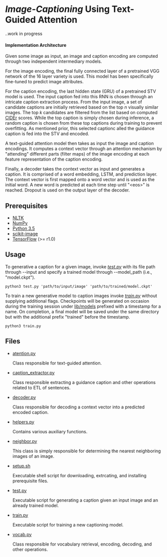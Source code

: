 # *Image-Captioning* Using Text-Guided Attention

..work in progress

#### Implementation Architecture

Given some image as input, an image and caption encoding are computed through two independent intermediary models.

For the image encoding, the final fully connected layer of a pretrained VGG network of the 16 layer variety is used. 
This model has been specifically fine-tuned to predict image attributes.

For the caption encoding, the last hidden state (GRU) of a pretrained STV model is used.
The input caption fed into this RNN is chosen through an intricate caption extraction process.
From the input image, a set of candidate captions are initially retrieved based on the top *n* visually similar images.
The top *k* candidates are filtered from the list based on computed [CIDEr](https://arxiv.org/pdf/1411.5726.pdf) scores.
While the top caption is simply chosen during inference, a random caption is chosen from these top captions during training to prevent overfitting.
As mentioned prior, this selected captionc alled the guidance caption is fed into the STV and encoded.

A text-guided attention model then takes as input the image and caption encodings. 
It computes a context vector through an attention mechanism by "attending" different parts (filter maps) of the image encoding at each feature representation of the caption encoding.

Finally, a decoder takes the context vector as input and generates a caption.
It is comprised of a word embedding, LSTM, and prediction layer.
The context vector is first mapped onto a word vector and is used as the initial word.
A new word is predicted at each time step until "\<eos>" is reached.
Dropout is used on the output layer of the decoder.

## Prerequisites

* [NLTK](http://www.nltk.org/)
* [NumPy](http://www.numpy.org/)
* [Python 3.5](https://www.python.org/downloads/release/python-350/)
* [scikit-image](http://scikit-image.org/docs/dev/api/skimage.html)
* [TensorFlow](https://www.tensorflow.org/) (>= r1.0)

## Usage

To generative a caption for a given image, invoke *[test.py](./src/test.py)* with its file path through --input and specify a trained model through --model_path (i.e., "model.ckpt").

```
python3 test.py 'path/to/input/image' 'path/to/trained/model.ckpt'
```

To train a new generative model to caption images invoke *[train.py](./src/train.py)* without supplying additional flags. 
Checkpoints will be generated on occasion during the training session under [lib/models](.lib/models) prefixed with a timestamp for a name.
On completion, a final model will be saved under the same directory but with the additional prefix "trained" before the timestamp.

```
python3 train.py
```

## Files

* [atention.py](./src/attention.py)

    Class responsible for text-guided attention.

* [caption_extractor.py](./src/caption_extractor.py)

    Class responsible extracting a guidance caption and other operations related to ETL of sentences.
    
* [decoder.py](./src/decoder.py)

    Class responsible for decoding a context vector into a predicted encoded caption.

* [helpers.py](./src/helpers.py)

    Contains various auxiliary functions.
 
* [neighbor.py](./src/neighbor.py)

    This class is simply responsible for determining the nearest neighboring images of an image.
 
* [setup.sh](./bin/setup.sh) 

    Executable shell script for downloading, extrcating, and installing prerequisite files.
 
* [test.py](./src/test.py)

    Executable script for generating a caption given an input image and an already trained model.

* [train.py](./src/train.py)

    Executable script for training a new captioning model.
    
* [vocab.py](./src/vocab.py)

    Class responsible for vocabulary retrieval, encoding, decoding, and other operations.

